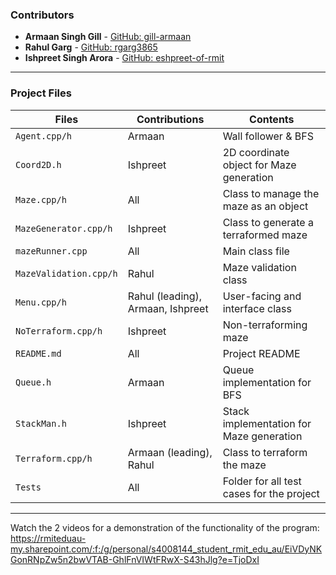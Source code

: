 ### Contributors
- **Armaan Singh Gill** - [GitHub: gill-armaan](https://github.com/gill-armaan)
- **Rahul Garg** - [GitHub: rgarg3865](https://github.com/rgarg3865)
- **Ishpreet Singh Arora** - [GitHub: eshpreet-of-rmit](https://github.com/eshpreet-of-rmit)

---

### Project Files

| **Files**             | **Contributions**                 | **Contents**                                 |
|-----------------------|-----------------------------------|----------------------------------------------|
| `Agent.cpp/h`         | Armaan                            | Wall follower & BFS                          |
| `Coord2D.h`           | Ishpreet                          | 2D coordinate object for Maze generation     |
| `Maze.cpp/h`          | All                               | Class to manage the maze as an object        |
| `MazeGenerator.cpp/h` | Ishpreet                          | Class to generate a terraformed maze         |
| `mazeRunner.cpp`      | All                               | Main class file                              |
| `MazeValidation.cpp/h`| Rahul                             | Maze validation class                        |
| `Menu.cpp/h`          | Rahul (leading), Armaan, Ishpreet | User-facing and interface class              |
| `NoTerraform.cpp/h`   | Ishpreet                          | Non-terraforming maze                        |
| `README.md`           | All                               | Project README                               |
| `Queue.h`             | Armaan                            | Queue implementation for BFS                 |
| `StackMan.h`          | Ishpreet                          | Stack implementation for Maze generation     |
| `Terraform.cpp/h`     | Armaan (leading), Rahul           | Class to terraform the maze                  |
| `Tests`               | All                               | Folder for all test cases for the project    |

---

Watch the 2 videos for a demonstration of the functionality of the program: 
https://rmiteduau-my.sharepoint.com/:f:/g/personal/s4008144_student_rmit_edu_au/EiVDyNKGonRNpZw5n2bwVTAB-GhlFnVIWtFRwX-S43hJlg?e=TjoDxI
